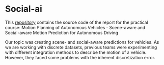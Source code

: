 # Social-ai
This [repository](https://github.com/avocadoali/social_ai_report) contains the source code of the report for the practical course: Motion Planning of Autonomous Vehicles - Scene-aware and Social-aware Motion Prediction for Autonomous Driving

Our topic was creating scene- and social-aware predictions for vehicles. As we are working with discrete datasets, previous teams were experimenting with different integration methods to describe the motion of a vehicle. However, they faced some problems with the inherent discretization error.

